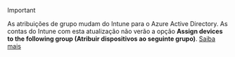 >[!Important]
>As atribuições de grupo mudam do Intune para o Azure Active Directory. As contas do Intune com esta atualização não verão a opção **Assign devices to the following group (Atribuir dispositivos ao seguinte grupo)**. [Saiba mais](../deploy-use/ios-device-enrollment-program-in-microsoft-intune#changes-to-intune-group-assignments)


<!--HONumber=Nov16_HO1-->


